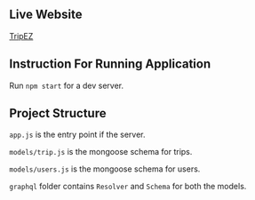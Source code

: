 

## Live Website
[TripEZ](https://tripez.herokuapp.com/)

## Instruction For Running Application
Run `npm start` for a dev server.


## Project Structure
`app.js` is the entry point if the server. 


`models/trip.js` is the mongoose schema for trips.

`models/users.js` is the mongoose schema for users.

`graphql` folder contains `Resolver` and `Schema` for both the models.



